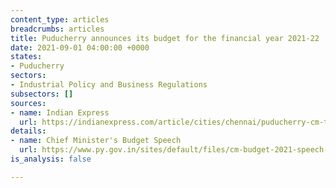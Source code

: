 ```yaml
---
content_type: articles
breadcrumbs: articles
title: Puducherry announces its budget for the financial year 2021-22
date: 2021-09-01 04:00:00 +0000
states:
- Puducherry
sectors:
- Industrial Policy and Business Regulations
subsectors: []
sources:
- name: Indian Express
  url: https://indianexpress.com/article/cities/chennai/puducherry-cm-tables-rs-9924-crore-budget-says-government-will-work-towards-100-literacy-7472469/
details:
- name: Chief Minister's Budget Speech
  url: https://www.py.gov.in/sites/default/files/cm-budget-2021-speech-english-final.pdf
is_analysis: false

---
```

